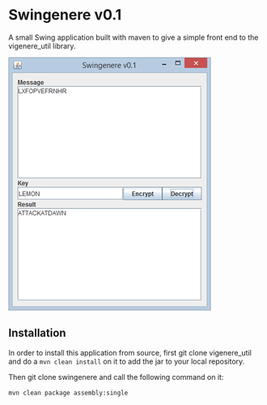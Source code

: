 # Swingenere v0.1

A small Swing application built with maven to give a simple front end to the vigenere_util library.

![Swingenere screenshot](screenshot.png "Swingenere v0.1")

## Installation
In order to install this application from source, first git clone vigenere_util and do a `mvn clean install` on it to add the jar to your local repository.

Then git clone swingenere and call the following command on it:

```
mvn clean package assembly:single
```
